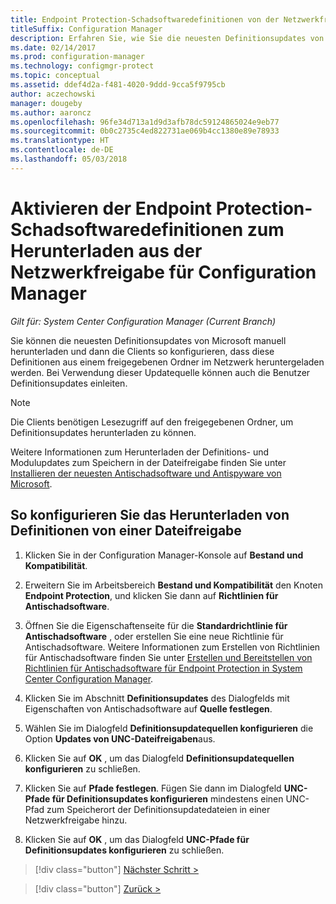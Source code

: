```yaml
---
title: Endpoint Protection-Schadsoftwaredefinitionen von der Netzwerkfreigabe
titleSuffix: Configuration Manager
description: Erfahren Sie, wie Sie die neuesten Definitionsupdates von Microsoft herunterladen und anschließend Clients so konfigurieren, dass sie diese Definitionen herunterladen.
ms.date: 02/14/2017
ms.prod: configuration-manager
ms.technology: configmgr-protect
ms.topic: conceptual
ms.assetid: ddef4d2a-f481-4020-9ddd-9cca5f9795cb
author: aczechowski
manager: dougeby
ms.author: aaroncz
ms.openlocfilehash: 96fe34d713a1d9d3afb78dc59124865024e9eb77
ms.sourcegitcommit: 0b0c2735c4ed822731ae069b4cc1380e89e78933
ms.translationtype: HT
ms.contentlocale: de-DE
ms.lasthandoff: 05/03/2018
---
```

# <a name="enable-endpoint-protection-malware-definitions-to-download-from-a-network-share-for-configuration-manager"></a>Aktivieren der Endpoint Protection-Schadsoftwaredefinitionen zum Herunterladen aus der Netzwerkfreigabe für Configuration Manager

*Gilt für: System Center Configuration Manager (Current Branch)*

 Sie können die neuesten Definitionsupdates von Microsoft manuell herunterladen und dann die Clients so konfigurieren, dass diese Definitionen aus einem freigegebenen Ordner im Netzwerk heruntergeladen werden. Bei Verwendung dieser Updatequelle können auch die Benutzer Definitionsupdates einleiten.

> [!NOTE]
>  Die Clients benötigen Lesezugriff auf den freigegebenen Ordner, um Definitionsupdates herunterladen zu können.

 Weitere Informationen zum Herunterladen der Definitions- und Modulupdates zum Speichern in der Dateifreigabe finden Sie unter [Installieren der neuesten Antischadsoftware und Antispyware von Microsoft](http://www.microsoft.com/security/portal/Definitions/HowToForeFront.aspx).

## <a name="to-configure-definition-downloads-from-a-file-share"></a>So konfigurieren Sie das Herunterladen von Definitionen von einer Dateifreigabe

1.  Klicken Sie in der Configuration Manager-Konsole auf **Bestand und Kompatibilität**.

2.  Erweitern Sie im Arbeitsbereich **Bestand und Kompatibilität** den Knoten **Endpoint Protection**, und klicken Sie dann auf **Richtlinien für Antischadsoftware**.

3.  Öffnen Sie die Eigenschaftenseite für die **Standardrichtlinie für Antischadsoftware** , oder erstellen Sie eine neue Richtlinie für Antischadsoftware. Weitere Informationen zum Erstellen von Richtlinien für Antischadsoftware finden Sie unter [Erstellen und Bereitstellen von Richtlinien für Antischadsoftware für Endpoint Protection in System Center Configuration Manager](endpoint-antimalware-policies.md).

4.  Klicken Sie im Abschnitt **Definitionsupdates** des Dialogfelds mit Eigenschaften von Antischadsoftware auf **Quelle festlegen**.

5.  Wählen Sie im Dialogfeld **Definitionsupdatequellen konfigurieren** die Option **Updates von UNC-Dateifreigaben**aus.

6.  Klicken Sie auf **OK** , um das Dialogfeld **Definitionsupdatequellen konfigurieren** zu schließen.

7.  Klicken Sie auf **Pfade festlegen**. Fügen Sie dann im Dialogfeld **UNC-Pfade für Definitionsupdates konfigurieren** mindestens einen UNC-Pfad zum Speicherort der Definitionsupdatedateien in einer Netzwerkfreigabe hinzu.

8.  Klicken Sie auf **OK** , um das Dialogfeld **UNC-Pfade für Definitionsupdates konfigurieren** zu schließen.


> [!div class="button"]
[Nächster Schritt >](endpoint-antimalware-policies.md)

> [!div class="button"]
[Zurück >](endpoint-configure-alerts.md)
